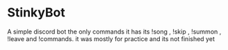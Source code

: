 # StinkyBot
A simple discord bot the only commands it has its !song , !skip , !summon , !leave and !commands. it was mostly for practice and its not finished yet
